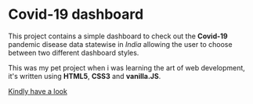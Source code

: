 # Covid-19 dashboard
This project contains a simple dashboard to check out the **Covid-19** pandemic disease data statewise in *India* allowing the
user to choose between two different dashboard styles.

This was my pet project when i was learning the art of web development, it's written using **HTML5**, **CSS3** and **vanilla.JS**.

[Kindly have a look](https://vigneshdemitro.github.io/covid19/)

